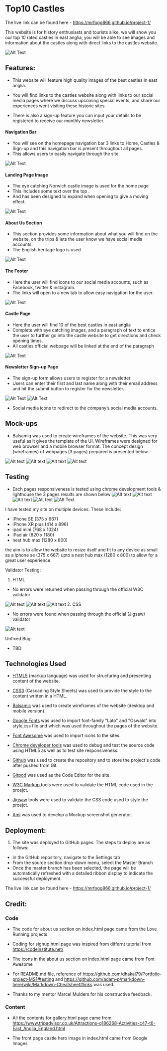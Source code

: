 # Top10 Castles

The live link can be found here - https://mrfogg866.github.io/project-1/ 

This website is for history enthusiasts and tourists alike, we will show you our top 10 rated castles in east anglia, you will be able to see images and information about the castles along with direct links to the castles website.

![Alt Text](assets/image/screenshots.png)



## Features:

- This website will feature high quality images of the best castles in east anglia.

- You will find links to the castles website along with links to our social media pages where we discuss upcoming special events, and share our experiences  went visiting these historic sites.

- There is also a sign-up feature you can  input your details to be registered to receive our monthly newsletter.


#### Navigation Bar

- You will see on the homepage navigation bar 3 links to Home, Castles & Sign-up and this navigation bar is present throughout all pages.
- This allows users to easily navigate through the site.

![Alt Text](assets/image/nav-header.png)


#### Landing Page Image

- The  eye catching  Norwich castle image is used for the home page
- This includes some text over the top .
- And has been designed to expand when opening to give a moving effect.

![Alt Text](assets/image/landing-page.png)

#### About Us Section

- This section provides some information about what you will find on the website, on the trips & lets the user know we have social media accounts.
- The English heritage logo is used 
 

![Alt Text](assets/image/about-us.png)

#### The Footer

- Here the user will find icons to our social media accounts, such as  Facebook, twitter & instagram.
- The links will open to a new tab to allow easy navigation for the user.

![Alt Text](assets/image/footer.png)

#### Castle Page

- Here the user will find 10 of the best castles in east anglia
- Complete with eye catching images, and a paragraph of text to entice the user to further go into the castle website to get directions and check opening times.
- All castles official webpage will be linked at the end of the paragraph

![Alt Text](assets/image/castle-page-readme-img.png)
#### Newsletter Sign-up Page


- The sign-up form allows users to register for a newsletter.
- Users can enter their first and last name along with their email address and hit the submit button to register for the newsletter.

![Alt Text](assets/image/signup-page.png)
![Alt Text](assets/image/form-submit-reply.png)

- Social media icons to redirect to the company’s social media accounts.

## Mock-ups

- Balsamiq was used to create wireframes of the website. This was very useful as it gives the template of the UI. Wireframes were designed for web browser and a mobile browser format. The concept design (wireframes) of webpages (3 pages) prepared is presented below.

![Alt text](assets/image/balsamic-home.png)
![Alt text](assets/image/balsamic-castle.png)
![Alt text](assets/image/balsamic-castle2.png)
![Alt text](assets/image/balsamic-sign-up.png)



## Testing 

- Each pages responsiveness is tested using chrome development tools & lighthouse the 3 pages results are shown below
![Alt text](assets/image/nav-bar-testing-outcomes.png)
![Alt text](assets/image/lighthouse-castles.png)
![Alt text](assets/image/footer.png)
![Alt text](assets/image/lighthouse-sign-up.png)
![Alt Text](assets/image/overall-testing-outcomes.png)

I have tested my site on multiple devices. These include:


- iPhone SE (375 x 667)
- iPhone XR plus (414 x 896)
- ipad mini (768 x 1024)
- iPad air (820 x 1180)
- nest hub max (1280 x 800)


the aim is to allow the website to resize itself and fit to any device as small as a iphone se (375 x 667) upto a nest hub max (1280 x 800) to allow for a great user experience.



Validator Testing:

1. HTML
- No errors were returned when passing through the official W3C validator

![Alt text](assets/image/html-check-home.png)
![Alt text](assets/image/html-check-castle.png)
![Alt text](assets/image/html-check-sign-up.png)
2. CSS
- No errors were found when passing through the official (Jigsaw) validator

![Alt text](assets/image/jigsaw-css.png)

Unfixed Bug:

- TBD 

## Technologies Used

- [HTML5](https://en.wikipedia.org/wiki/HTML5) (markup language) was used for structuring and presenting content of the website.

- [CSS3](https://en.wikipedia.org/wiki/CSS) (Cascading Style Sheets) was used to provide the style to the content written in a HTML.

- [Balsamic](https://balsamiq.com/) was used to create wireframes of the website (desktop and mobile version).

- [Google Fonts](https://fonts.google.com/) was used to import font-family "Lato" and "Oswald" into style,css file and which was used throughout the pages of the website.

- [Font Awesome](https://fontawesome.com/) was used to import icons to the sites.

- [Chrome developer tools](https://www.google.com/intl/en_uk/chrome/) was used to debug and test the source code using HTML5 as well as to test site responsiveness.

-  [Github](https://github.com/) was used to create the repository and to store the project's code after pushed from Git.

- [Gitpod](https://www.gitpod.io/) was used as the Code Editor for the site.

- [W3C Markup  ](https://validator.w3.org/) tools were used to validate the HTML code used in the proejct.

- [Jigsaw](https://jigsaw.w3.org/) tools were used to validate the CSS  code used to style the proejct.

-  [Ami](http://ami.responsivedesign.is/) was used to develop a Mockup screenshot generator.

## Deployment:

1. The site was deployed to GitHub pages. The steps to deploy are as follows:
- In the GitHub repository, navigate to the Settings tab
- From the source section drop-down menu, select the Master Branch
- Once the master branch has been selected, the page will be automatically refreshed with a detailed ribbon display to indicate the successful deployment.

The live link can be found here - https://mrfogg866.github.io/project-1/ 


## Credit:

### Code

- The code for about us section on index.html page came from the Love Running projects

- Coding for signup.html page was inspired from differnt tutorial from https://codeinstitute.net/
- The icons in the about us section on index.html page came from Font Awesome
- For README.md file, reference of https://github.com/dhakal79/Portfolio-project-MS1#testing and https://github.com/adam-p/markdown-here/wiki/Markdown-Cheatsheet#links was used.
- Thanks to my mentor Marcel Mulders for his constructive feedback.

### Content

- All the contents for gallery.html page came from https://www.tripadvisor.co.uk/Attractions-g186268-Activities-c47-t6-East_Anglia_England.html


- The front page castle hero image in index.html came from Google Images







